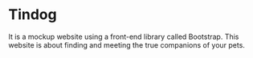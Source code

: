 # Tindog
It is a mockup website using a front-end library called Bootstrap. This website is about finding and meeting the true companions of your pets.
